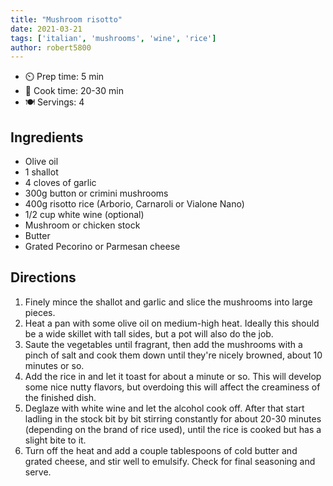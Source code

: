 ```yaml
---
title: "Mushroom risotto"
date: 2021-03-21
tags: ['italian', 'mushrooms', 'wine', 'rice']
author: robert5800
---
```


- ⏲️ Prep time: 5 min
- 🍳 Cook time: 20-30 min
- 🍽️ Servings: 4

## Ingredients

- Olive oil
- 1 shallot
- 4 cloves of garlic
- 300g button or crimini mushrooms
- 400g risotto rice (Arborio, Carnaroli or Vialone Nano)
- 1/2 cup white wine (optional)
- Mushroom or chicken stock
- Butter
- Grated Pecorino or Parmesan cheese

## Directions

1. Finely mince the shallot and garlic and slice the mushrooms into large pieces.
2. Heat a pan with some olive oil on medium-high heat. Ideally this should be a wide skillet with tall sides, but a pot will also do the job.
3. Saute the vegetables until fragrant, then add the mushrooms with a pinch of salt and cook them down until they're nicely browned, about 10 minutes or so.
4. Add the rice in and let it toast for about a minute or so. This will develop some nice nutty flavors, but overdoing this will affect the creaminess of the finished dish.
5. Deglaze with white wine and let the alcohol cook off. After that start ladling in the stock bit by bit stirring constantly for about 20-30 minutes (depending on the brand of rice used), until the rice is cooked but has a slight bite to it.
6. Turn off the heat and add a couple tablespoons of cold butter and grated cheese, and stir well to emulsify. Check for final seasoning and serve.
